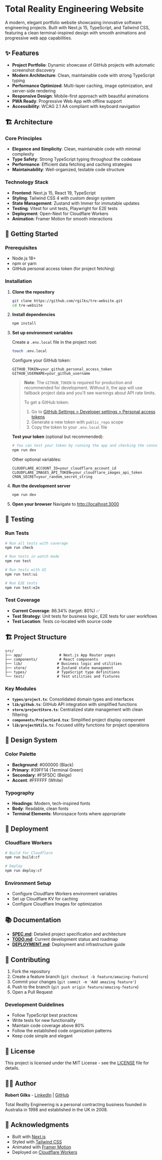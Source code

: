 # Total Reality Engineering Website

A modern, elegant portfolio website showcasing innovative software engineering projects. Built with Next.js 15, TypeScript, and Tailwind CSS, featuring a clean terminal-inspired design with smooth animations and progressive web app capabilities.

## ✨ Features

- **Project Portfolio**: Dynamic showcase of GitHub projects with automatic screenshot discovery
- **Modern Architecture**: Clean, maintainable code with strong TypeScript typing
- **Performance Optimized**: Multi-layer caching, image optimization, and server-side rendering
- **Responsive Design**: Mobile-first approach with beautiful animations
- **PWA Ready**: Progressive Web App with offline support
- **Accessibility**: WCAG 2.1 AA compliant with keyboard navigation

## 🏗️ Architecture

### Core Principles

- **Elegance and Simplicity**: Clean, maintainable code with minimal complexity
- **Type Safety**: Strong TypeScript typing throughout the codebase
- **Performance**: Efficient data fetching and caching strategies
- **Maintainability**: Well-organized, testable code structure

### Technology Stack

- **Frontend**: Next.js 15, React 19, TypeScript
- **Styling**: Tailwind CSS 4 with custom design system
- **State Management**: Zustand with Immer for immutable updates
- **Testing**: Vitest for unit tests, Playwright for E2E tests
- **Deployment**: Open-Next for Cloudflare Workers
- **Animation**: Framer Motion for smooth interactions

## 🚀 Getting Started

### Prerequisites

- Node.js 18+
- npm or yarn
- GitHub personal access token (for project fetching)

### Installation

1. **Clone the repository**

   ```bash
   git clone https://github.com/rgilks/tre-website.git
   cd tre-website
   ```

2. **Install dependencies**

   ```bash
   npm install
   ```

3. **Set up environment variables**

   Create a `.env.local` file in the project root:

   ```bash
   touch .env.local
   ```

   Configure your GitHub token:

   ```env
   GITHUB_TOKEN=your_github_personal_access_token
   GITHUB_USERNAME=your_github_username
   ```

   > **Note**: The `GITHUB_TOKEN` is required for production and recommended for development.
   > Without it, the app will use fallback project data and you'll see warnings about API rate limits.
   >
   > To get a GitHub token:
   >
   > 1. Go to [GitHub Settings > Developer settings > Personal access tokens](https://github.com/settings/tokens)
   > 2. Generate a new token with `public_repo` scope
   > 3. Copy the token to your `.env.local` file

   **Test your token** (optional but recommended):
   ```bash
   # You can test your token by running the app and checking the console
   npm run dev
   ```

   Other optional variables:

   ```env
   CLOUDFLARE_ACCOUNT_ID=your_cloudflare_account_id
   CLOUDFLARE_IMAGES_API_TOKEN=your_cloudflare_images_api_token
   CRON_SECRET=your_random_secret_string
   ```

4. **Run the development server**

   ```bash
   npm run dev
   ```

5. **Open your browser**
   Navigate to [http://localhost:3000](http://localhost:3000)

## 🧪 Testing

### Run Tests

```bash
# Run all tests with coverage
npm run check

# Run tests in watch mode
npm run test

# Run tests with UI
npm run test:ui

# Run E2E tests
npm run test:e2e
```

### Test Coverage

- **Current Coverage**: 86.34% (target: 80%) ✅
- **Test Strategy**: Unit tests for business logic, E2E tests for user workflows
- **Test Location**: Tests co-located with source code

## 🏗️ Project Structure

```
src/
├── app/                 # Next.js App Router pages
├── components/          # React components
├── lib/                # Business logic and utilities
├── store/              # Zustand state management
├── types/              # TypeScript type definitions
└── test/               # Test utilities and fixtures
```

### Key Modules

- **`types/project.ts`**: Consolidated domain types and interfaces
- **`lib/github.ts`**: GitHub API integration with simplified functions
- **`store/projectStore.ts`**: Centralized state management with clean filtering
- **`components/ProjectCard.tsx`**: Simplified project display component
- **`lib/projectUtils.ts`**: Focused utility functions for project operations

## 🎨 Design System

### Color Palette

- **Background**: #000000 (Black)
- **Primary**: #39FF14 (Terminal Green)
- **Secondary**: #F5F5DC (Beige)
- **Accent**: #FFFFFF (White)

### Typography

- **Headings**: Modern, tech-inspired fonts
- **Body**: Readable, clean fonts
- **Terminal Elements**: Monospace fonts where appropriate

## 🚀 Deployment

### Cloudflare Workers

```bash
# Build for Cloudflare
npm run build:cf

# Deploy
npm run deploy:cf
```

### Environment Setup

- Configure Cloudflare Workers environment variables
- Set up Cloudflare KV for caching
- Configure Cloudflare Images for optimization

## 📚 Documentation

- **[SPEC.md](docs/SPEC.md)**: Detailed project specification and architecture
- **[TODO.md](docs/TODO.md)**: Current development status and roadmap
- **[DEPLOYMENT.md](docs/DEPLOYMENT.md)**: Deployment and infrastructure guide

## 🤝 Contributing

1. Fork the repository
2. Create a feature branch (`git checkout -b feature/amazing-feature`)
3. Commit your changes (`git commit -m 'Add amazing feature'`)
4. Push to the branch (`git push origin feature/amazing-feature`)
5. Open a Pull Request

### Development Guidelines

- Follow TypeScript best practices
- Write tests for new functionality
- Maintain code coverage above 80%
- Follow the established code organization patterns
- Keep code simple and elegant

## 📄 License

This project is licensed under the MIT License - see the [LICENSE](LICENSE) file for details.

## 👨‍💻 Author

**Robert Gilks** - [LinkedIn](https://www.linkedin.com/in/rob-gilks-39bb03/) | [GitHub](https://github.com/rgilks)

Total Reality Engineering is a personal contracting business founded in Australia in 1998 and established in the UK in 2008.

## 🙏 Acknowledgments

- Built with [Next.js](https://nextjs.org/)
- Styled with [Tailwind CSS](https://tailwindcss.com/)
- Animated with [Framer Motion](https://www.framer.com/motion/)
- Deployed on [Cloudflare Workers](https://workers.cloudflare.com/)
